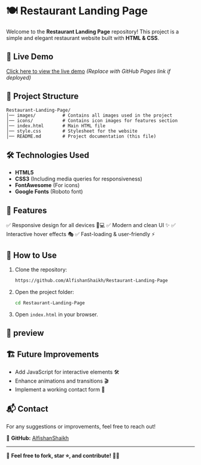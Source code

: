 # 🍽️ Restaurant Landing Page

Welcome to the **Restaurant Landing Page** repository! This project is a simple and elegant restaurant website built with **HTML & CSS**.

## 🔗 Live Demo
[Click here to view the live demo](#) *(Replace with GitHub Pages link if deployed)*

## 📂 Project Structure
```
Restaurant-Landing-Page/
│── images/          # Contains all images used in the project
│── icons/           # Contains icon images for features section
│── index.html       # Main HTML file
│── style.css        # Stylesheet for the website
│── README.md        # Project documentation (this file)
```

## 🛠️ Technologies Used
- **HTML5**
- **CSS3** (Including media queries for responsiveness)
- **FontAwesome** (For icons)
- **Google Fonts** (Roboto font)

## 🎨 Features
✅ Responsive design for all devices 📱💻
✅ Modern and clean UI ✨
✅ Interactive hover effects 🎭
✅ Fast-loading & user-friendly ⚡

## 🚀 How to Use
1. Clone the repository:
   ```sh
   https://github.com/AlfishanShaikh/Restaurant-Landing-Page
   ```
2. Open the project folder:
   ```sh
   cd Restaurant-Landing-Page
   ```
3. Open `index.html` in your browser.

## 📸 preview 

## 🏗️ Future Improvements
- Add JavaScript for interactive elements 🛠️
- Enhance animations and transitions 🎬
- Implement a working contact form 📩

## 📬 Contact
For any suggestions or improvements, feel free to reach out!

📌 **GitHub:** [AlfishanShaikh](https://github.com/AlfishanShaikh)

---
🔹 **Feel free to fork, star ⭐, and contribute!** 🍕🎉
